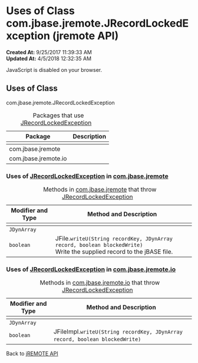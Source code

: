 # Uses of Class com.jbase.jremote.JRecordLockedException (jremote API)

**Created At:** 9/25/2017 11:39:33 AM  
**Updated At:** 4/5/2018 12:32:35 AM  

<script type="text/javascript"><!--
    try {
        if (location.href.indexOf('is-external=true') == -1) {
            parent.document.title="Uses of Class com.jbase.jremote.JRecordLockedException (jremote   API)";
        }
    }
    catch(err) {
    }
//--></script><noscript><div>JavaScript is disabled on your browser.</div></noscript><!-- ========= START OF TOP NAVBAR ======= -->
<!--   -->

<script type="text/javascript"><!--
  allClassesLink = document.getElementById("allclasses_navbar_top");
  if(window==top) {
    allClassesLink.style.display = "block";
  }
  else {
    allClassesLink.style.display = "none";
  }
  //--></script>
<!--   -->
<!-- ========= END OF TOP NAVBAR ========= -->
## Uses of Class
com.jbase.jremote.JRecordLockedException

| Package<br> | Description<br> |
| --- | --- |
<caption>&nbsp;<span>Packages that use <a href="/39248-jremote/com_jbase_jremote_JRecordLockedException" title="class in com.jbase.jremote">JRecordLockedException</a></span><span class="tabEnd">&nbsp;</span>&nbsp;</caption>| com.jbase.jremote<br> |  <br> |
| com.jbase.jremote.io<br> |  <br> |



<!--   -->

### Uses of [JRecordLockedException](/39248-jremote/com_jbase_jremote_JRecordLockedException "class in com.jbase.jremote") in [com.jbase.jremote](/30312-jagent/jremote-api)


| Modifier and Type<br> | Method and Description<br> |
| --- | --- |
<caption>&nbsp;<span>Methods in <a href="/30312-jagent/jremote-api">com.jbase.jremote</a> that throw <a href="/39248-jremote/com_jbase_jremote_JRecordLockedException" title="class in com.jbase.jremote">JRecordLockedException</a></span><span class="tabEnd">&nbsp;</span>&nbsp;</caption>| `JDynArray`<br> | JFile.`readU(String recordKey, boolean blockedRead)`<br>Read a record where the supplied recordKey is the key to the record and locks it for update.<br> |
| `boolean`<br> | JFile.`writeU(String recordKey, JDynArray record, boolean blockedWrite)`<br>Write the supplied record to the jBASE file.<br> |




<!--   -->

### Uses of [JRecordLockedException](/39248-jremote/com_jbase_jremote_JRecordLockedException "class in com.jbase.jremote") in [com.jbase.jremote.io](/39250-io/com_jbase_jremote_io_package-summary)


| Modifier and Type<br> | Method and Description<br> |
| --- | --- |
<caption>&nbsp;<span>Methods in <a href="/39250-io/com_jbase_jremote_io_package-summary">com.jbase.jremote.io</a> that throw <a href="/39248-jremote/com_jbase_jremote_JRecordLockedException" title="class in com.jbase.jremote">JRecordLockedException</a></span><span class="tabEnd">&nbsp;</span>&nbsp;</caption>| `JDynArray`<br> | JFileImpl.`readU(String recordKey, boolean blockedRead)` <br> |
| `boolean`<br> | JFileImpl.`writeU(String recordKey, JDynArray record, boolean blockedWrite)` <br> |
<!-- ======= START OF BOTTOM NAVBAR ====== -->
<!--   -->
Back to [jREMOTE API](com_jbase_jremote_package-summary)

